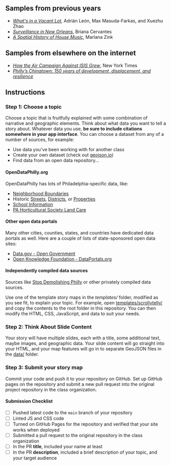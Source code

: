 ## Samples from previous years

* [_What's in a Vacant Lot_](../story-map-project-examples/examples/Vacant_Lots_AdrianLeon/), Adrián León, Max Masuda-Farkas, and Xuezhu Zhao
* [_Surveillance in New Orleans_](../story-map-project-examples/examples/NoLA_Surveillance_BrianaCervantes/), Briana Cervantes
* [_A Spatial History of House Music_](../story-map-project-examples/examples/House_Music_MarlanaZink/), Marlana Zink

## Samples from elsewhere on the internet

* [_How the Air Campaign Against ISIS Grew_](http://www.nytimes.com/interactive/2014/12/31/world/middleeast/isis-airstrikes-map.html), New York Times
* [_Philly’s Chinatown: 150 years of development, displacement, and resilience_](https://www.inquirer.com/history/inq2/chinatown-history-timeline-development-arena-20231128.html)

## Instructions

### Step 1: Choose a topic

Choose a topic that is fruitfully explained with some combination of narrative and geographic elements. Think about what data you want to tell a story about. Whatever data you use, **be sure to include citations somewhere in your app interface**. You can choose a dataset from any of a number of sources, for example:

* Use data you've been working with for another class
* Create your own dataset (check out [geojson.io](https://geojson.io))
* Find data from an open data repository...

#### OpenDataPhilly.org

OpenDataPhilly has lots of Philadelphia-specific data, like:

- [Neighborhood Boundaries](https://opendataphilly.org/dataset/philadelphia-neighborhoods)
- Historic [Streets](https://opendataphilly.org/dataset/historic-streets), [Districts](https://opendataphilly.org/dataset/philadelphia-registered-historic-districts), or [Properties](https://opendataphilly.org/dataset/philadelphia-registered-historic-sites)
- [School Information](https://opendataphilly.org/dataset/school-information-data)
- [PA Horticultural Society Land Care](https://opendataphilly.org/dataset/land-care)

#### Other open data portals

Many other cities, counties, states, and countries have dedicated data portals as well. Here are a couple of lists of state-sponsored open data sites:

- [Data.gov - Open Government](https://data.gov/open-gov/)
- [Open Knowledge Foundation - DataPortals.org](https://dataportals.org/)

#### Independently compiled data sources

Sources like [Stop Demolishing Philly](https://www.stopdemolishingphilly.com/map/) or other privately compiled data sources.


Use one of the template story maps in the _templates/_ folder, modified as you see fit, to explain your topic. For example, open [templates/scrollytelly/](templates/scrollytelly/) and copy the contents to the root folder in this repository. You can then modify the HTML, CSS, JavaScript, and data to suit your needs.

### Step 2: Think About Slide Content

Your story will have multiple slides, each with a title, some additional text, maybe images, and geographic data. Your slide content will go straight into your HTML, and your map features will go in to separate GeoJSON files in the [data/](data/) folder.

### Step 3: Submit your story map

Commit your code and push it to your repository on GitHub. Set up GitHub pages on the repository and submit a new pull request into the original project repository in the class organization.

#### Submission Checklist

- [ ] Pushed latest code to the `main` branch of your repository
- [ ] Linted JS and CSS code
- [ ] Turned on GitHub Pages for the repository and verified that your site works when deployed
- [ ] Submitted a pull request to the original repository in the class organization
- [ ] In the PR **title**, included your name at least
- [ ] In the PR **description**, included a brief description of your topic, and your target audience